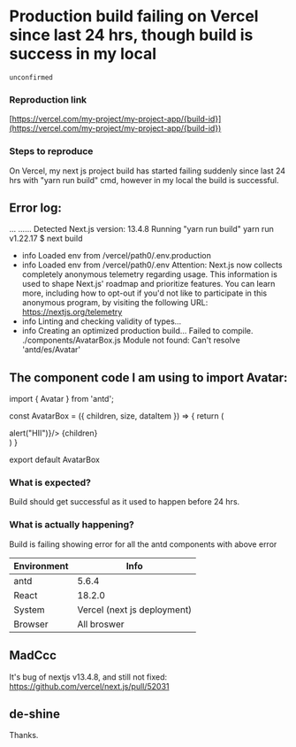 # Production build failing on Vercel since last 24 hrs, though build is success in my local

`unconfirmed`

### Reproduction link

[https://vercel.com/my-project/my-project-app/{build-id}](https://vercel.com/my-project/my-project-app/{build-id})

### Steps to reproduce

On Vercel, my next js project build has started failing suddenly since last 24 hrs with "yarn run build" cmd, however in my local the build is successful.

## Error log:

...
......
Detected Next.js version: 13.4.8
Running "yarn run build"
yarn run v1.22.17
$ next build

- info Loaded env from /vercel/path0/.env.production
- info Loaded env from /vercel/path0/.env
  Attention: Next.js now collects completely anonymous telemetry regarding usage.
  This information is used to shape Next.js' roadmap and prioritize features.
  You can learn more, including how to opt-out if you'd not like to participate in this anonymous program, by visiting the following URL:
  https://nextjs.org/telemetry
- info Linting and checking validity of types...
- info Creating an optimized production build...
  Failed to compile.
  ./components/AvatarBox.js
  Module not found: Can't resolve 'antd/es/Avatar'

## The component code I am using to import Avatar:

import { Avatar } from 'antd';

const AvatarBox = ({ children, size, dataItem }) => {
return (
<div className='avatar-box-container'>
<Avatar size={size} src={dataItem.profile_images[0].url} onClick={() => alert("HII")}/>
{children}
</div>
)
}

export default AvatarBox

### What is expected?

Build should get successful as it used to happen before 24 hrs.

### What is actually happening?

Build is failing showing error for all the antd components with above error

| Environment | Info                        |
| ----------- | --------------------------- |
| antd        | 5.6.4                       |
| React       | 18.2.0                      |
| System      | Vercel (next js deployment) |
| Browser     | All broswer                 |

<!-- generated by ant-design-issue-helper. DO NOT REMOVE -->

## MadCcc

It's bug of nextjs v13.4.8, and still not fixed: https://github.com/vercel/next.js/pull/52031

## de-shine

Thanks.
